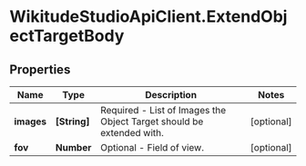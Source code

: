 # WikitudeStudioApiClient.ExtendObjectTargetBody

## Properties
Name | Type | Description | Notes
------------ | ------------- | ------------- | -------------
**images** | **[String]** | Required - List of Images the Object Target should be extended with. | [optional] 
**fov** | **Number** | Optional - Field of view. | [optional] 


